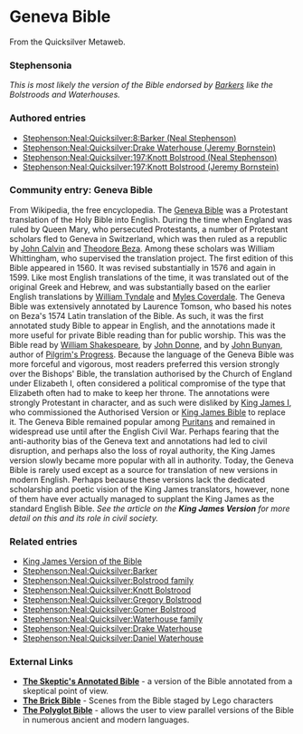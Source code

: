 
# Geneva Bible

From the Quicksilver Metaweb.

### Stephensonia


*This is most likely the version of the Bible endorsed by [Barkers](/stephenson-neal-quicksilver-barker) like the Bolstroods and Waterhouses.*

### Authored entries


* [Stephenson:Neal:Quicksilver:8:Barker (Neal Stephenson)](/stephenson-neal-quicksilver-8-barker-neal-stephenson)
* [Stephenson:Neal:Quicksilver:Drake Waterhouse (Jeremy Bornstein)](/stephenson-neal-quicksilver-drake-waterhouse-jeremy-bornstein)
* [Stephenson:Neal:Quicksilver:197:Knott Bolstrood (Neal Stephenson)](/stephenson-neal-quicksilver-197-knott-bolstrood-neal-stephenson)
* [Stephenson:Neal:Quicksilver:197:Knott Bolstrood (Jeremy Bornstein)](/stephenson-neal-quicksilver-197-knott-bolstrood-jeremy-bornstein)

### Community entry: Geneva Bible


From Wikipedia, the free encyclopedia. 
The [Geneva Bible](/http-en2-wikipedia-org-wiki-geneva-bible) was a Protestant translation of the Holy Bible into English. 
During the time when England was ruled by Queen Mary, who persecuted Protestants, a number of Protestant scholars fled to Geneva in Switzerland, which was then ruled as a republic by [John Calvin](/http-en-wikipedia-org-wiki-john-calvin) and [Theodore Beza](/http-en2-wikipedia-org-wiki-theodore-beza). 
Among these scholars was William Whittingham, who supervised the translation project. The first edition of this Bible appeared in 1560. It was revised substantially in 1576 and again in 1599. Like most English translations of the time, it was translated out of the original Greek and Hebrew, and was substantially based on the earlier English translations by [William Tyndale](/william-tyndale) and [Myles Coverdale](/myles-coverdale). 
The Geneva Bible was extensively annotated by Laurence Tomson, who based his notes on Beza's 1574 Latin translation of the Bible. As such, it was the first annotated study Bible to appear in English, and the annotations made it more useful for private Bible reading than for public worship. This was the Bible read by [William Shakespeare](/william-shakespeare), by [John Donne](/http-en-wikipedia-org-wiki-john-donne), and by [John Bunyan](/http-en-wikipedia-org-wiki-john-bunyan), author of [Pilgrim's Progress](/http-en2-wikipedia-org-wiki-the-pilgrim-s-progress). 
Because the language of the Geneva Bible was more forceful and vigorous, most readers preferred this version strongly over the Bishops' Bible, the translation authorised by the Church of England under Elizabeth I, often considered a political compromise of the type that Elizabeth often had to make to keep her throne. 
The annotations were strongly Protestant in character, and as such were disliked by [King James I](/james-i-of-england), who commissioned the Authorised Version or [King James Bible](/king-james-version-of-the-bible) to replace it. The Geneva Bible remained popular among [Puritans](/puritan) and remained in widespread use until after the English Civil War. 
Perhaps fearing that the anti-authority bias of the Geneva text and annotations had led to civil disruption, and perhaps also the loss of royal authority, the King James version slowly became more popular with all in authority. Today, the Geneva Bible is rarely used except as a source for translation of new versions in modern English.
Perhaps because these versions lack the dedicated scholarship and poetic vision of the King James translators, however, none of them have ever actually managed to supplant the King James as the standard English Bible. *See the article on the **King James Version** for more detail on this and its role in civil society.*
### Related entries


* [King James Version of the Bible](/king-james-version-of-the-bible)
* [Stephenson:Neal:Quicksilver:Barker](/stephenson-neal-quicksilver-barker)
* [Stephenson:Neal:Quicksilver:Bolstrood family](/stephenson-neal-quicksilver-bolstrood-family)
* [Stephenson:Neal:Quicksilver:Knott Bolstrood](/stephenson-neal-quicksilver-knott-bolstrood)
* [Stephenson:Neal:Quicksilver:Gregory Bolstrood](/stephenson-neal-quicksilver-gregory-bolstrood)
* [Stephenson:Neal:Quicksilver:Gomer Bolstrood](/stephenson-neal-quicksilver-gomer-bolstrood)
* [Stephenson:Neal:Quicksilver:Waterhouse family](/stephenson-neal-quicksilver-waterhouse-family)
* [Stephenson:Neal:Quicksilver:Drake Waterhouse](/stephenson-neal-quicksilver-drake-waterhouse)
* [Stephenson:Neal:Quicksilver:Daniel Waterhouse](/stephenson-neal-quicksilver-daniel-waterhouse)

### External Links


* **[The Skeptic's Annotated Bible](/http-www-skepticsannotatedbible-com)** - a version of the Bible annotated from a skeptical point of view.
* **[The Brick Bible](/http-www-thereverend-com-brick-testament)** - Scenes from the Bible staged by Lego characters
* **[The Polyglot Bible](/http-mdavies-for-ilstu-edu-polyglot)** - allows the user to view parallel versions of the Bible in numerous ancient and modern languages.
